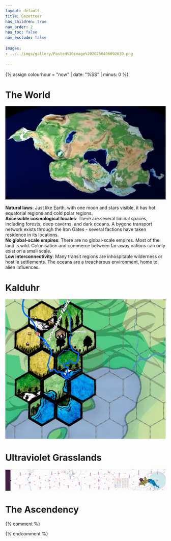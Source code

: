 ```yaml
---
layout: default
title: Gazetteer
has_children: true
nav_order: 2
has_toc: false
nav_exclude: false 

images:
- ../../imgs/gallery/Pasted%20image%2020250406092630.png

---
```


{% assign colourhour = "now" | date: "%SS" | minus: 0 %}

<script>
    {% if colourhour < 31 %}
    jtd.setTheme("unsettled")
    {% else %}
    jtd.setTheme("charged")
    {% endif %}
</script>

# The World

![](../imgs/gallery/Pasted%20image%2020250513160040.png)

**Natural laws**: Just like Earth, with one moon and stars visible, it has hot equatorial regions and cold polar regions.  
**Accessible cosmological locales**: There are several liminal spaces, including forests, deep caverns, and dark oceans. A bygone transport network exists through the Iron Gates - several factions have taken residence in its locations.  
**No global-scale empires**: There are no global-scale empires. Most of the land is wild. Colonisation and commerce between far-away nations can only exist on a small scale.  
**Low interconnectivity**: Many transit regions are inhospitable wilderness or hostile settlements. The oceans are a treacherous environment, home to alien influences.  

# Kalduhr

![](../imgs/gallery/Pasted%20image%2020250514204833.png)

# Ultraviolet Grasslands

![](../imgs/gallery/Pasted%20image%2020250514205037.png)

# The Ascendency



{% comment %}



{% endcomment %}




